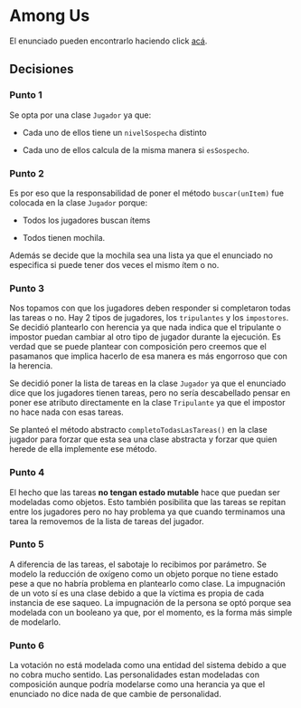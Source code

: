 # Among Us

El enunciado pueden encontrarlo haciendo click [acá](Enunciado.md).

## Decisiones

### Punto 1

Se opta por una clase `Jugador` ya que:

* Cada uno de ellos tiene un `nivelSospecha` distinto

* Cada uno de ellos calcula de la misma manera si `esSospecho`.

### Punto 2

Es por eso que la responsabilidad de poner el método `buscar(unItem)` fue colocada en la clase `Jugador` porque:

* Todos los jugadores buscan ítems

* Todos tienen mochila. 

Además se decide que la mochila sea una lista ya que el enunciado no especifica si puede tener dos veces el mismo ítem o no.

### Punto 3

Nos topamos con que los jugadores deben responder si completaron todas las tareas o no. Hay 2 tipos de jugadores, los `tripulantes` y los `impostores`. Se decidió plantearlo con herencia ya que nada indica que el tripulante o impostor puedan cambiar al otro tipo de jugador durante la ejecución. Es verdad que se puede plantear con composición pero creemos que el pasamanos que implica hacerlo de esa manera es más engorroso que con la herencia.

Se decidió poner la lista de tareas en la clase `Jugador` ya que el enunciado dice que los jugadores tienen tareas, pero no sería descabellado pensar en poner ese atributo directamente en la clase `Tripulante` ya que el impostor no hace nada con esas tareas.

Se planteó el método abstracto `completoTodasLasTareas()` en la clase jugador para forzar que esta sea una clase abstracta y forzar que quien herede de ella implemente ese método.

### Punto 4

El hecho que las tareas **no tengan estado mutable** hace que puedan ser modeladas como objetos. Esto también posibilita que las tareas se repitan entre los jugadores pero no hay problema ya que cuando terminamos una tarea la removemos de la lista de tareas del jugador.

### Punto 5

A diferencia de las tareas, el sabotaje lo recibimos por parámetro. Se modelo la reducción de oxígeno como un objeto porque no tiene estado pese a que no habría problema en plantearlo como clase. La impugnación de un voto sí es una clase debido a que la víctima es propia de cada instancia de ese saqueo.
La impugnación de la persona se optó porque sea modelada con un booleano ya que, por el momento, es la forma más simple de modelarlo.

### Punto 6

La votación no está modelada como una entidad del sistema debido a que no cobra mucho sentido. 
Las personalidades estan modeladas con composición aunque podría modelarse como una herancia ya que el enunciado no dice nada de que cambie de personalidad.